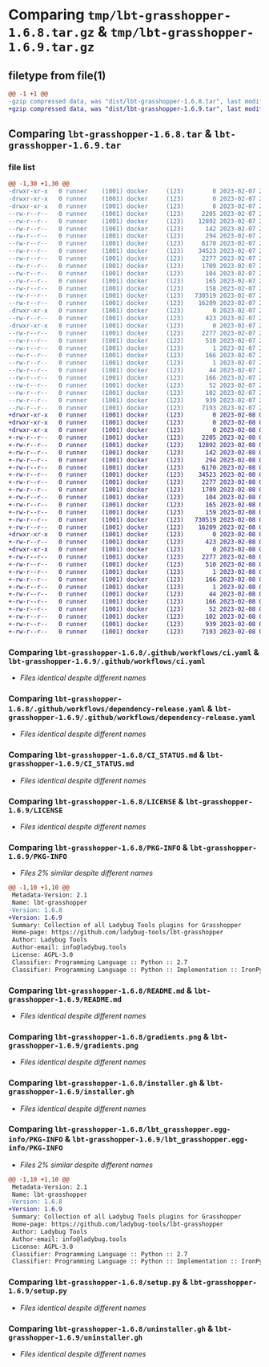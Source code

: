 # Comparing `tmp/lbt-grasshopper-1.6.8.tar.gz` & `tmp/lbt-grasshopper-1.6.9.tar.gz`

## filetype from file(1)

```diff
@@ -1 +1 @@
-gzip compressed data, was "dist/lbt-grasshopper-1.6.8.tar", last modified: Tue Feb  7 21:17:28 2023, max compression
+gzip compressed data, was "dist/lbt-grasshopper-1.6.9.tar", last modified: Wed Feb  8 02:24:29 2023, max compression
```

## Comparing `lbt-grasshopper-1.6.8.tar` & `lbt-grasshopper-1.6.9.tar`

### file list

```diff
@@ -1,30 +1,30 @@
-drwxr-xr-x   0 runner    (1001) docker     (123)        0 2023-02-07 21:17:28.000000 lbt-grasshopper-1.6.8/
-drwxr-xr-x   0 runner    (1001) docker     (123)        0 2023-02-07 21:17:28.000000 lbt-grasshopper-1.6.8/.github/
-drwxr-xr-x   0 runner    (1001) docker     (123)        0 2023-02-07 21:17:28.000000 lbt-grasshopper-1.6.8/.github/workflows/
--rw-r--r--   0 runner    (1001) docker     (123)     2205 2023-02-07 21:16:21.000000 lbt-grasshopper-1.6.8/.github/workflows/ci.yaml
--rw-r--r--   0 runner    (1001) docker     (123)    12892 2023-02-07 21:16:21.000000 lbt-grasshopper-1.6.8/.github/workflows/dependency-release.yaml
--rw-r--r--   0 runner    (1001) docker     (123)      142 2023-02-07 21:16:21.000000 lbt-grasshopper-1.6.8/.gitignore
--rw-r--r--   0 runner    (1001) docker     (123)      294 2023-02-07 21:16:21.000000 lbt-grasshopper-1.6.8/.releaserc.json
--rw-r--r--   0 runner    (1001) docker     (123)     6170 2023-02-07 21:16:21.000000 lbt-grasshopper-1.6.8/CI_STATUS.md
--rw-r--r--   0 runner    (1001) docker     (123)    34523 2023-02-07 21:16:21.000000 lbt-grasshopper-1.6.8/LICENSE
--rw-r--r--   0 runner    (1001) docker     (123)     2277 2023-02-07 21:17:28.000000 lbt-grasshopper-1.6.8/PKG-INFO
--rw-r--r--   0 runner    (1001) docker     (123)     1709 2023-02-07 21:16:21.000000 lbt-grasshopper-1.6.8/README.md
--rw-r--r--   0 runner    (1001) docker     (123)      104 2023-02-07 21:16:21.000000 lbt-grasshopper-1.6.8/ci-requirements.txt
--rw-r--r--   0 runner    (1001) docker     (123)      165 2023-02-07 21:16:21.000000 lbt-grasshopper-1.6.8/deploy.sh
--rw-r--r--   0 runner    (1001) docker     (123)      158 2023-02-07 21:16:21.000000 lbt-grasshopper-1.6.8/dev-requirements.txt
--rw-r--r--   0 runner    (1001) docker     (123)   730519 2023-02-07 21:16:21.000000 lbt-grasshopper-1.6.8/gradients.png
--rw-r--r--   0 runner    (1001) docker     (123)    16209 2023-02-07 21:16:21.000000 lbt-grasshopper-1.6.8/installer.gh
-drwxr-xr-x   0 runner    (1001) docker     (123)        0 2023-02-07 21:17:28.000000 lbt-grasshopper-1.6.8/lbt_grasshopper/
--rw-r--r--   0 runner    (1001) docker     (123)      423 2023-02-07 21:16:21.000000 lbt-grasshopper-1.6.8/lbt_grasshopper/README.md
-drwxr-xr-x   0 runner    (1001) docker     (123)        0 2023-02-07 21:17:28.000000 lbt-grasshopper-1.6.8/lbt_grasshopper.egg-info/
--rw-r--r--   0 runner    (1001) docker     (123)     2277 2023-02-07 21:17:28.000000 lbt-grasshopper-1.6.8/lbt_grasshopper.egg-info/PKG-INFO
--rw-r--r--   0 runner    (1001) docker     (123)      510 2023-02-07 21:17:28.000000 lbt-grasshopper-1.6.8/lbt_grasshopper.egg-info/SOURCES.txt
--rw-r--r--   0 runner    (1001) docker     (123)        1 2023-02-07 21:17:28.000000 lbt-grasshopper-1.6.8/lbt_grasshopper.egg-info/dependency_links.txt
--rw-r--r--   0 runner    (1001) docker     (123)      166 2023-02-07 21:17:28.000000 lbt-grasshopper-1.6.8/lbt_grasshopper.egg-info/requires.txt
--rw-r--r--   0 runner    (1001) docker     (123)        1 2023-02-07 21:17:28.000000 lbt-grasshopper-1.6.8/lbt_grasshopper.egg-info/top_level.txt
--rw-r--r--   0 runner    (1001) docker     (123)       44 2023-02-07 21:16:21.000000 lbt-grasshopper-1.6.8/pass_tests.py
--rw-r--r--   0 runner    (1001) docker     (123)      166 2023-02-07 21:16:21.000000 lbt-grasshopper-1.6.8/requirements.txt
--rw-r--r--   0 runner    (1001) docker     (123)       52 2023-02-07 21:16:21.000000 lbt-grasshopper-1.6.8/ruby-requirements.txt
--rw-r--r--   0 runner    (1001) docker     (123)      102 2023-02-07 21:17:28.000000 lbt-grasshopper-1.6.8/setup.cfg
--rw-r--r--   0 runner    (1001) docker     (123)      939 2023-02-07 21:16:21.000000 lbt-grasshopper-1.6.8/setup.py
--rw-r--r--   0 runner    (1001) docker     (123)     7193 2023-02-07 21:16:21.000000 lbt-grasshopper-1.6.8/uninstaller.gh
+drwxr-xr-x   0 runner    (1001) docker     (123)        0 2023-02-08 02:24:29.000000 lbt-grasshopper-1.6.9/
+drwxr-xr-x   0 runner    (1001) docker     (123)        0 2023-02-08 02:24:29.000000 lbt-grasshopper-1.6.9/.github/
+drwxr-xr-x   0 runner    (1001) docker     (123)        0 2023-02-08 02:24:29.000000 lbt-grasshopper-1.6.9/.github/workflows/
+-rw-r--r--   0 runner    (1001) docker     (123)     2205 2023-02-08 02:23:14.000000 lbt-grasshopper-1.6.9/.github/workflows/ci.yaml
+-rw-r--r--   0 runner    (1001) docker     (123)    12892 2023-02-08 02:23:14.000000 lbt-grasshopper-1.6.9/.github/workflows/dependency-release.yaml
+-rw-r--r--   0 runner    (1001) docker     (123)      142 2023-02-08 02:23:14.000000 lbt-grasshopper-1.6.9/.gitignore
+-rw-r--r--   0 runner    (1001) docker     (123)      294 2023-02-08 02:23:14.000000 lbt-grasshopper-1.6.9/.releaserc.json
+-rw-r--r--   0 runner    (1001) docker     (123)     6170 2023-02-08 02:23:14.000000 lbt-grasshopper-1.6.9/CI_STATUS.md
+-rw-r--r--   0 runner    (1001) docker     (123)    34523 2023-02-08 02:23:14.000000 lbt-grasshopper-1.6.9/LICENSE
+-rw-r--r--   0 runner    (1001) docker     (123)     2277 2023-02-08 02:24:29.000000 lbt-grasshopper-1.6.9/PKG-INFO
+-rw-r--r--   0 runner    (1001) docker     (123)     1709 2023-02-08 02:23:14.000000 lbt-grasshopper-1.6.9/README.md
+-rw-r--r--   0 runner    (1001) docker     (123)      104 2023-02-08 02:23:14.000000 lbt-grasshopper-1.6.9/ci-requirements.txt
+-rw-r--r--   0 runner    (1001) docker     (123)      165 2023-02-08 02:23:14.000000 lbt-grasshopper-1.6.9/deploy.sh
+-rw-r--r--   0 runner    (1001) docker     (123)      159 2023-02-08 02:23:14.000000 lbt-grasshopper-1.6.9/dev-requirements.txt
+-rw-r--r--   0 runner    (1001) docker     (123)   730519 2023-02-08 02:23:14.000000 lbt-grasshopper-1.6.9/gradients.png
+-rw-r--r--   0 runner    (1001) docker     (123)    16209 2023-02-08 02:23:14.000000 lbt-grasshopper-1.6.9/installer.gh
+drwxr-xr-x   0 runner    (1001) docker     (123)        0 2023-02-08 02:24:29.000000 lbt-grasshopper-1.6.9/lbt_grasshopper/
+-rw-r--r--   0 runner    (1001) docker     (123)      423 2023-02-08 02:23:14.000000 lbt-grasshopper-1.6.9/lbt_grasshopper/README.md
+drwxr-xr-x   0 runner    (1001) docker     (123)        0 2023-02-08 02:24:29.000000 lbt-grasshopper-1.6.9/lbt_grasshopper.egg-info/
+-rw-r--r--   0 runner    (1001) docker     (123)     2277 2023-02-08 02:24:29.000000 lbt-grasshopper-1.6.9/lbt_grasshopper.egg-info/PKG-INFO
+-rw-r--r--   0 runner    (1001) docker     (123)      510 2023-02-08 02:24:29.000000 lbt-grasshopper-1.6.9/lbt_grasshopper.egg-info/SOURCES.txt
+-rw-r--r--   0 runner    (1001) docker     (123)        1 2023-02-08 02:24:29.000000 lbt-grasshopper-1.6.9/lbt_grasshopper.egg-info/dependency_links.txt
+-rw-r--r--   0 runner    (1001) docker     (123)      166 2023-02-08 02:24:29.000000 lbt-grasshopper-1.6.9/lbt_grasshopper.egg-info/requires.txt
+-rw-r--r--   0 runner    (1001) docker     (123)        1 2023-02-08 02:24:29.000000 lbt-grasshopper-1.6.9/lbt_grasshopper.egg-info/top_level.txt
+-rw-r--r--   0 runner    (1001) docker     (123)       44 2023-02-08 02:23:14.000000 lbt-grasshopper-1.6.9/pass_tests.py
+-rw-r--r--   0 runner    (1001) docker     (123)      166 2023-02-08 02:23:14.000000 lbt-grasshopper-1.6.9/requirements.txt
+-rw-r--r--   0 runner    (1001) docker     (123)       52 2023-02-08 02:23:14.000000 lbt-grasshopper-1.6.9/ruby-requirements.txt
+-rw-r--r--   0 runner    (1001) docker     (123)      102 2023-02-08 02:24:29.000000 lbt-grasshopper-1.6.9/setup.cfg
+-rw-r--r--   0 runner    (1001) docker     (123)      939 2023-02-08 02:23:14.000000 lbt-grasshopper-1.6.9/setup.py
+-rw-r--r--   0 runner    (1001) docker     (123)     7193 2023-02-08 02:23:14.000000 lbt-grasshopper-1.6.9/uninstaller.gh
```

### Comparing `lbt-grasshopper-1.6.8/.github/workflows/ci.yaml` & `lbt-grasshopper-1.6.9/.github/workflows/ci.yaml`

 * *Files identical despite different names*

### Comparing `lbt-grasshopper-1.6.8/.github/workflows/dependency-release.yaml` & `lbt-grasshopper-1.6.9/.github/workflows/dependency-release.yaml`

 * *Files identical despite different names*

### Comparing `lbt-grasshopper-1.6.8/CI_STATUS.md` & `lbt-grasshopper-1.6.9/CI_STATUS.md`

 * *Files identical despite different names*

### Comparing `lbt-grasshopper-1.6.8/LICENSE` & `lbt-grasshopper-1.6.9/LICENSE`

 * *Files identical despite different names*

### Comparing `lbt-grasshopper-1.6.8/PKG-INFO` & `lbt-grasshopper-1.6.9/PKG-INFO`

 * *Files 2% similar despite different names*

```diff
@@ -1,10 +1,10 @@
 Metadata-Version: 2.1
 Name: lbt-grasshopper
-Version: 1.6.8
+Version: 1.6.9
 Summary: Collection of all Ladybug Tools plugins for Grasshopper
 Home-page: https://github.com/ladybug-tools/lbt-grasshopper
 Author: Ladybug Tools
 Author-email: info@ladybug.tools
 License: AGPL-3.0
 Classifier: Programming Language :: Python :: 2.7
 Classifier: Programming Language :: Python :: Implementation :: IronPython
```

### Comparing `lbt-grasshopper-1.6.8/README.md` & `lbt-grasshopper-1.6.9/README.md`

 * *Files identical despite different names*

### Comparing `lbt-grasshopper-1.6.8/gradients.png` & `lbt-grasshopper-1.6.9/gradients.png`

 * *Files identical despite different names*

### Comparing `lbt-grasshopper-1.6.8/installer.gh` & `lbt-grasshopper-1.6.9/installer.gh`

 * *Files identical despite different names*

### Comparing `lbt-grasshopper-1.6.8/lbt_grasshopper.egg-info/PKG-INFO` & `lbt-grasshopper-1.6.9/lbt_grasshopper.egg-info/PKG-INFO`

 * *Files 2% similar despite different names*

```diff
@@ -1,10 +1,10 @@
 Metadata-Version: 2.1
 Name: lbt-grasshopper
-Version: 1.6.8
+Version: 1.6.9
 Summary: Collection of all Ladybug Tools plugins for Grasshopper
 Home-page: https://github.com/ladybug-tools/lbt-grasshopper
 Author: Ladybug Tools
 Author-email: info@ladybug.tools
 License: AGPL-3.0
 Classifier: Programming Language :: Python :: 2.7
 Classifier: Programming Language :: Python :: Implementation :: IronPython
```

### Comparing `lbt-grasshopper-1.6.8/setup.py` & `lbt-grasshopper-1.6.9/setup.py`

 * *Files identical despite different names*

### Comparing `lbt-grasshopper-1.6.8/uninstaller.gh` & `lbt-grasshopper-1.6.9/uninstaller.gh`

 * *Files identical despite different names*

